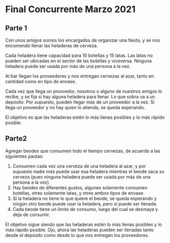 # Final Concurrente Marzo 2021

## Parte 1
Con unos amigos somos los encargados de organizar una fiesta, y se nos encomendó llenar las heladeras de cerveza.

Cada heladera tiene capacidad para 10 botellas  y 15 latas. Las latas no pueden ser ubicadas en el sector de las botellas y viceversa. Ninguna heladera puede ser usada por más de una persona a la vez.

Al bar llegan los proveedores y nos entregan cervezas al azar, tanto en cantidad como en tipo de envase. 

Cada vez que llega un proovedor, nosotros o alguno de nuestros amigos lo recibe, y se fija si hay alguna heladera para llenar. Lo que sobra va a un depósito. Por supuesto, pueden llegar más de un proveedor a la vez. Si llega un proveedor y no hay quien lo atienda, se queda esperando.

El objetivo es que las heladeras estén lo más llenas posibles y lo más rápido posible.

## Parte2
Agregar beodes que consumen todo el tiempo cervezas, de acuerdo a las siguientes pautas:

1. Consumen cada vez una cerveza de una heladera al azar, y por supuesto nadie más puede usar esa heladera mientras el beode saca su cerveza (pues ninguna heladera puede ser usada por más de una persona a la vez).
1. Hay beodes de diferentes gustos, algunes solamente consumen botellas, otres solamente latas, y otres ambos tipos de envase. 
1. Si la heladera no tiene lo que quiere el beode, se queda esperando y ningún otro beode puede usar la heladera, pero sí puede ser llenada.
1. Cada beode tiene un límite de consumo, luego del cual se desmaya y deja de consumir.

El objetivo sigue siendo que las heladeras estén lo más llenas posibles y lo más rápido posible. Ojo, ahora las heladeras pueden ser llenadas tanto desde el depósito como desde lo que nos entregan los proveedores.
